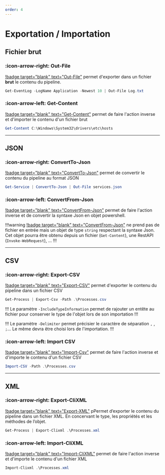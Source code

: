 ```yaml
---
order: 4
--- 
```


# Exportation / Importation

## Fichier brut

### :icon-arrow-right: Out-File

[!badge target="blank" text="Out-File"](https://learn.microsoft.com/fr-fr/powershell/module/microsoft.powershell.utility/out-file?view=powershell-7.3) permet d'exporter dans un fichier **brut** le contenu du pipeline.

```powershell
Get-EventLog -LogName Application -Newest 10 | Out-File Log.txt
```

### :icon-arrow-left: Get-Content

[!badge target="blank" text="Get-Content"](https://learn.microsoft.com/fr-fr/powershell/module/microsoft.powershell.management/get-content?view=powershell-7.3) permet de faire l'action inverse et d'importer le contenu d'un fichier brut

```powershell
Get-Content C:\Windows\System32\drivers\etc\hosts
```

---

## JSON

### :icon-arrow-right: ConvertTo-Json

[!badge target="blank" text="ConvertTo-Json"](https://learn.microsoft.com/fr-fr/powershell/module/microsoft.powershell.utility/convertto-json?view=powershell-7.3) permet de convertir le contenu du pipeline au format JSON

```powershell
Get-Service | ConvertTo-Json | Out-File services.json
```

### :icon-arrow-left: ConvertFrom-Json

[!badge target="blank" text="ConvertFrom-Json"](https://learn.microsoft.com/en-us/powershell/module/microsoft.powershell.utility/convertfrom-json?view=powershell-7.3) permet de faire l'action inverse et de convertir la syntaxe Json en objet powershell.

!!!warning
[!badge target="blank" text="ConvertFrom-Json"](https://learn.microsoft.com/en-us/powershell/module/microsoft.powershell.utility/convertfrom-json?view=powershell-7.3) ne prend pas de fichier en entrée mais un objet de type `string` respectant la syntaxe Json. Cet objet pourra être obtenu depuis un fichier (`Get-Content`), une RestAPI (`Invoke-WebRequest`), ...
!!!

---
## CSV

### :icon-arrow-right: Export-CSV

[!badge target="blank" text="Export-CSV"](https://learn.microsoft.com/fr-fr/powershell/module/microsoft.powershell.utility/export-csv?view=powershell-7.3) permet d'exporter le contenu du pipeline dans un fichier CSV

```powershell
Get-Process | Export-Csv -Path .\Processes.csv 
```

!!!
Le paramètre `-IncludeTypeInformation` permet de rajouter un entête au fichier pour conserver le type de l'objet lors de son importation
!!!

!!!
Le paramètre `-Delimiter` permet précisier le caractère de séparation `,` , `;`... Le même devra être choisi lors de l'importation.
!!!

### :icon-arrow-left: Import CSV

[!badge target="blank" text="Import-Csv"](https://learn.microsoft.com/fr-fr/powershell/module/microsoft.powershell.utility/import-csv?view=powershell-7.3) permet de faire l'action inverse et d'importe le contenu d'un fichier CSV

```powershell
Import-CSV -Path .\Processes.csv 
```

---

## XML 

### :icon-arrow-right: Export-CliXML

[!badge target="blank" text="Export-XML"](https://learn.microsoft.com/fr-fr/powershell/module/microsoft.powershell.utility/export-clixml?view=powershell-7.3) pPermet d’exporter le contenu du pipeline dans un fichier XML. En concervant le type, les propriétés et les méthodes de l’objet.

```powershell
Get-Process | Export-Clixml .\Processes.xml
```

### :icon-arrow-left: Import-CliXML

[!badge target="blank" text="Import-CliXML"](https://learn.microsoft.com/fr-fr/powershell/module/microsoft.powershell.utility/import-clixml?view=powershell-7.3) permet de faire l'action inverse et d'importe le contenu d'un fichier XML

```powershell
Import-Clixml .\Processes.xml
```
